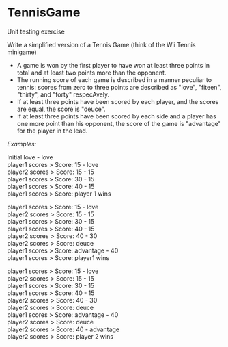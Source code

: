 # TennisGame
Unit testing exercise

Write a simplified version of a Tennis Game (think of the Wii Tennis minigame)

- A game is won by the first player to have won at least three points in total and at least two points more than the opponent.
- The running score of each game is described in a manner peculiar to tennis: scores from zero to three points are described as "love", "fiteen", "thirty", and "forty" respecAvely.
- If at least three points have been scored by each player, and the scores are equal, the score is "deuce".
- If at least three points have been scored by each side and a player has one more point than his opponent, the score of the game is "advantage" for the player in the lead.

*Examples:*

Initial love - love  
player1 scores > Score: 15 - love  
player2 scores > Score: 15 - 15  
player1 scores > Score: 30 - 15  
player1 scores > Score: 40 - 15  
player1 scores > Score: player 1 wins  
 
player1 scores > Score: 15 - love  
player2 scores > Score: 15 - 15  
player1 scores > Score: 30 - 15  
player1 scores > Score: 40 - 15  
player2 scores > Score: 40 - 30  
player2 scores > Score: deuce  
player1 scores > Score: advantage - 40  
player1 scores > Score: player1 wins  

player1 scores > Score: 15 - love  
player2 scores > Score: 15 - 15  
player1 scores > Score: 30 - 15  
player1 scores > Score: 40 - 15  
player2 scores > Score: 40 - 30  
player2 scores > Score: deuce  
player1 scores > Score: advantage - 40  
player2 scores > Score: deuce  
player2 scores > Score: 40 - advantage  
player2 scores > Score: player 2 wins  
